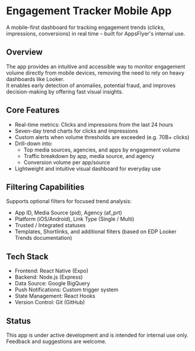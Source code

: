 # Engagement Tracker Mobile App

A mobile-first dashboard for tracking engagement trends (clicks, impressions, conversions) in real time – built for AppsFlyer's internal use.

## Overview

The app provides an intuitive and accessible way to monitor engagement volume directly from mobile devices, removing the need to rely on heavy dashboards like Looker.  
It enables early detection of anomalies, potential fraud, and improves decision-making by offering fast visual insights.

## Core Features

- Real-time metrics: Clicks and impressions from the last 24 hours
- Seven-day trend charts for clicks and impressions
- Custom alerts when volume thresholds are exceeded (e.g. 70B+ clicks)
- Drill-down into:
  - Top media sources, agencies, and apps by engagement volume
  - Traffic breakdown by app, media source, and agency
  - Conversion volume per app/source
- Lightweight and intuitive visual dashboard for everyday use

## Filtering Capabilities

Supports optional filters for focused trend analysis:
- App ID, Media Source (pid), Agency (af_prt)
- Platform (iOS/Android), Link Type (Single / Multi)
- Trusted / Integrated statuses
- Templates, Shortlinks, and additional filters (based on EDP Looker Trends documentation)

## Tech Stack

- Frontend: React Native (Expo)
- Backend: Node.js (Express)
- Data Source: Google BigQuery
- Push Notifications: Custom trigger system
- State Management: React Hooks
- Version Control: Git (GitHub)

## Status

This app is under active development and is intended for internal use only.  
Feedback and suggestions are welcome.
